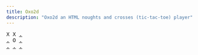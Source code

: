 ```yaml
---
title: Oxo2d 
description: "Oxo2d an HTML noughts and crosses (tic-tac-toe) player"
---
```


<pre class="oxo2d">
X X <a href="../ax/">.</a>
<a href="../al/">.</a> O <a href="../ay/">.</a>
<a href="../az/">.</a> <a href="../b0/">.</a> <a href="../b1/">.</a>
</pre>
